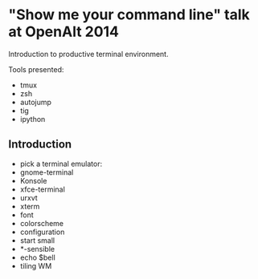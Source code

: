 "Show me your command line" talk at OpenAlt 2014
================================================

Introduction to productive terminal environment.

Tools presented:

 * tmux
 * zsh
 * autojump
 * tig
 * ipython

## Introduction

 * pick a terminal emulator:
  * gnome-terminal
  * Konsole
  * xfce-terminal
  * urxvt
  * xterm
 * font
 * colorscheme
 * configuration
  * start small
  * \*-sensible
 * echo $bell
 * tiling WM
